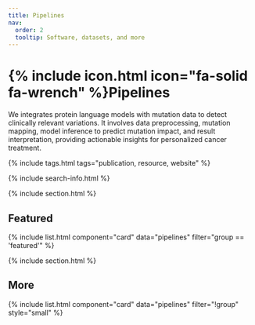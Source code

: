 ```yaml
---
title: Pipelines
nav:
  order: 2
  tooltip: Software, datasets, and more
---
```


# {% include icon.html icon="fa-solid fa-wrench" %}Pipelines

We integrates protein language models with mutation data to detect clinically relevant variations. It involves data preprocessing, mutation mapping, model inference to predict mutation impact, and result interpretation, providing actionable insights for personalized cancer treatment.

{% include tags.html tags="publication, resource, website" %}

{% include search-info.html %}

{% include section.html %}

## Featured

{% include list.html component="card" data="pipelines" filter="group == 'featured'" %}

{% include section.html %}

## More

{% include list.html component="card" data="pipelines" filter="!group" style="small" %}
